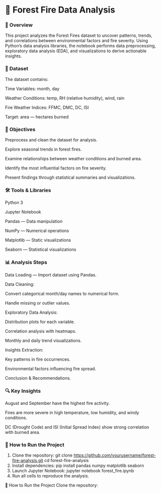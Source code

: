 # 🌲 Forest Fire Data Analysis

### 📌 Overview
This project analyzes the Forest Fires dataset to uncover patterns, trends, and correlations between environmental factors and fire severity.
Using Python’s data analysis libraries, the notebook performs data preprocessing, exploratory data analysis (EDA), and visualizations to derive actionable insights.

### 📂 Dataset
The dataset contains:

Time Variables: month, day

Weather Conditions: temp, RH (relative humidity), wind, rain

Fire Weather Indices: FFMC, DMC, DC, ISI

Target: area — hectares burned

### 🎯 Objectives
Preprocess and clean the dataset for analysis.

Explore seasonal trends in forest fires.

Examine relationships between weather conditions and burned area.

Identify the most influential factors on fire severity.

Present findings through statistical summaries and visualizations.

### 🛠 Tools & Libraries
Python 3

Jupyter Notebook

Pandas — Data manipulation

NumPy — Numerical operations

Matplotlib — Static visualizations

Seaborn — Statistical visualizations

### 📊 Analysis Steps
Data Loading — Import dataset using Pandas.

Data Cleaning:

Convert categorical month/day names to numerical form.

Handle missing or outlier values.

Exploratory Data Analysis:

Distribution plots for each variable.

Correlation analysis with heatmaps.

Monthly and daily trend visualizations.

Insights Extraction:

Key patterns in fire occurrences.

Environmental factors influencing fire spread.

Conclusion & Recommendations.

### 🔍 Key Insights
August and September have the highest fire activity.

Fires are more severe in high temperature, low humidity, and windy conditions.

DC (Drought Code) and ISI (Initial Spread Index) show strong correlation with burned area.

### 🚀 How to Run the Project
1. Clone the repository:
    git clone https://github.com/yourusername/forest-fire-analysis.git
    cd forest-fire-analysis
2. Install dependencies:
    pip install pandas numpy matplotlib seaborn
3. Launch Jupyter Notebook:
    jupyter notebook forest_fire.ipynb
4. Run all cells to reproduce the analysis.

🚀 How to Run the Project
Clone the repository:
